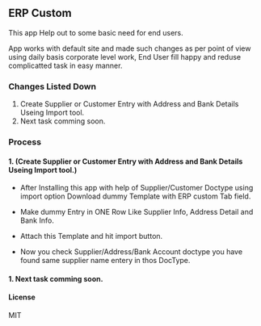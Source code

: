 ## ERP Custom

This app Help out to some basic need for end users.

App works with default site and made such changes as per point of view using daily basis corporate level work, End User fill happy and reduse complicatted task in easy manner.

### Changes Listed Down
1. Create Supplier or Customer Entry with Address and Bank Details Useing Import tool.
1. Next task comming soon.

### Process
#### 1. (Create Supplier or Customer Entry with Address and Bank Details Useing Import tool.)

* After Installing this app with help of Supplier/Customer Doctype using import option Download dummy Template with ERP custom Tab field.

* Make dummy Entry in ONE Row Like Supplier Info, Address Detail and Bank Info.
* Attach this Template and hit import button.
* Now you check Supplier/Address/Bank Account doctype you have found same supplier name entery in thos DocType.

#### 1. Next task comming soon.

#### License
MIT